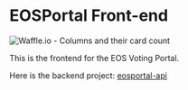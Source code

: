 # EOSPortal Front-end
![Waffle.io - Columns and their card count](https://badge.waffle.io/zrts/eosportal-front.svg?columns=all)

This is the frontend for the EOS Voting Portal.

Here is the backend project: [eosportal-api](https://github.com/zrts/eosportal-api)